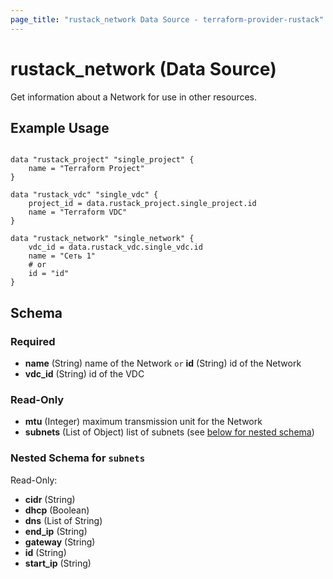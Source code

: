 ```yaml
---
page_title: "rustack_network Data Source - terraform-provider-rustack"
---
```

# rustack_network (Data Source)

Get information about a Network for use in other resources. 

## Example Usage

```hcl

data "rustack_project" "single_project" {
    name = "Terraform Project"
}

data "rustack_vdc" "single_vdc" {
    project_id = data.rustack_project.single_project.id
    name = "Terraform VDC"
}

data "rustack_network" "single_network" {
    vdc_id = data.rustack_vdc.single_vdc.id
    name = "Сеть 1"
    # or
    id = "id"
}

```
## Schema

### Required

- **name** (String) name of the Network `or` **id** (String) id of the Network
- **vdc_id** (String) id of the VDC

### Read-Only


- **mtu** (Integer) maximum transmission unit for the Network
- **subnets** (List of Object) list of subnets (see [below for nested schema](#nestedatt--subnets))

<a id="nestedatt--subnets"></a>
### Nested Schema for `subnets`

Read-Only:

- **cidr** (String)
- **dhcp** (Boolean)
- **dns** (List of String)
- **end_ip** (String)
- **gateway** (String)
- **id** (String)
- **start_ip** (String)
